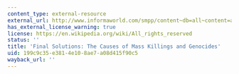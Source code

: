 ```yaml
---
content_type: external-resource
external_url: http://www.informaworld.com/smpp/content~db=all~content=a788860404~frm=titlelink
has_external_license_warning: true
license: https://en.wikipedia.org/wiki/All_rights_reserved
status: ''
title: 'Final Solutions: The Causes of Mass Killings and Genocides'
uid: 199c9c35-e381-4e10-8ae7-a08d415f90c5
wayback_url: ''
---
```

